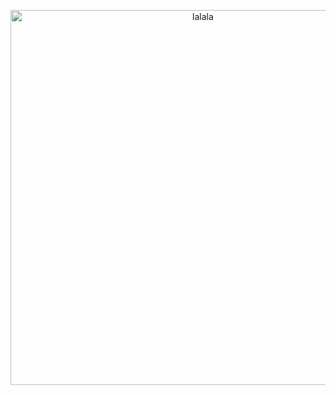 <p align="center">
<img width="600" alt="lalala" src="https://i.pinimg.com/originals/10/78/81/10788196f1e6412a25b9c7beefbc0f36.gif">
</p>
